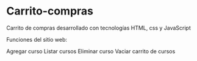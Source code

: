 # Carrito-compras
Carrito de compras desarrollado con tecnologías HTML, css y JavaScript

Funciones del sitio web:

Agregar curso
Listar cursos
Eliminar curso
Vaciar carrito de cursos
